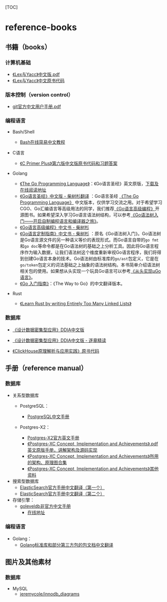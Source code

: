 [TOC]



# reference-books

## 书籍（books）

### 计算机基础

- [《Lex与Yacc》中文版.pdf](books/compiler-principles/lex-and-yacc_ZH_CN/Lex-and-Yacc-Chinese.pdf)
- [《Lex与Yacc》中文原书代码](books/compiler-principles/lex-and-yacc_ZH_CN/source-code)



### 版本控制（version control）

- [git官方中文用户手册.pdf](books/version-control/git中文用户手册.pdf)

### 编程语言

- Bash/Shell
  - [Bash在线简易中文教程](books/programming-language/bash/bash-tutorial)
- C语言
  - [《C Primer Plus》第六版中文版原书代码和习题答案](book-code/programming-language/cpp-primer-plus-6th)
- Golang
  - [《The Go Programming Language》](books/programming-language/golang/gopl)：《Go语言圣经》英文原版，[下载及在线阅读地址]([https://www.gopl.io/)
  - [《Go语言圣经》中文版 - 柴树杉翻译](books/programming-language/golang/gopl-zh) ：Go语言圣经 [《The Go Programming Language》](http://gopl.io/) 中文版本，仅供学习交流之用。对于希望学习CGO、Go汇编语言等高级用法的同学，我们推荐[《Go语言高级编程》](https://github.com/chai2010/advanced-go-programming-book)开源图书。如果希望深入学习Go语言语法树结构，可以参考[《Go语法树入门——开启自制编程语言和编译器之旅》](https://github.com/chai2010/go-ast-book)。
  - [《Go语言高级编程》中文书 - 柴树杉](books/programming-language/golang/advanced-go-programming)
  - [《Go语言定制指南》中文书 - 柴树杉](books/programming-language/golang/go-ast) ：原名《Go语法树入门》。Go语法树是Go语言源文件的另一种语义等价的表现形式。而Go语言自带的`go fmt`和`go doc`等命令都是在Go语法树的基础之上分析工具。因此将Go语言程序作为输入数据，让我们语法树这个维度重新审视Go语言程序，我们将得到创建Go语言本身的技术。Go语法树由标准库的`go/ast`包定义，它是在`go/token`包定义的词法基础之上抽象的语法树结构。本书简单介绍语法树相关包的使用。如果想从头实现一个玩具Go语言可以参考[《从头实现µGo语言》](https://github.com/chai2010/ugo-compiler-book)。
  - [《Go 入门指南》](books/programming-language/golang/the-way-to-go_ZH_CN)：《The Way to Go》的中文翻译版本。

- Rust
  - [《Learn Rust by writing Entirely Too Many Linked Lists》](books/programming-language/rust/too-many-lists)


### 数据库

- [《设计数据密集型应用》DDIA中文版](books/databases/ddia-cn)

- [《设计数据密集型应用》DDIA中文版 - 逐章精读](books/databases/ddia-cn-notes)
- [《ClickHouse原理解析与应用实践》原书代码](book-code/databases/clickhouse/clickhouse-principle-analysis-and-practice)



## 手册（reference manual）

### 数据库

- 关系型数据库
  - PostgreSQL：
    - [PostgreSQL中文手册](reference-manual/databases/postgresql/pgdoc-cn/)

  - Postgres-X2：
    - [Postgres-X2官方英文手册](reference-manual/databases/postgresql/postgres-x2)
    - [《Postgres-XC Concept, Implementation and Achievements》.pdf 英文原版手册，讲解架构及源码实现](reference-manual/databases/postgresql/pgx2-implementation/XCimplementation/pgxc.pdf)
    - [《Postgres-XC Concept, Implementation and Achievements》所用的架构、原理图合集](reference-manual/databases/postgresql/pgx2-implementation/XCimplementation/arch_doc)
    - [《Postgres-XC Concept, Implementation and Achievements》其他资料](reference-manual/databases/postgresql/pgx2-implementation/XCimplementation/)
- 搜索型数据库
  - [ElasticSearch官方手册中文翻译（第一个）](reference-manual/databases/elasticsearch/elasticsearch-reference-translation/)
  - [ElasticSearch官方手册中文翻译（第二个）](reference-manual/databases/elasticsearch/elasticsearch-doc-cn)
- 存储引擎：
  - [goleveldb非官方中文手册](reference-manual/databases/leveldb/goleveldb-handbook)
    - [在线地址](https://leveldb-handbook.readthedocs.io/zh/latest/index.html)


### 编程语言

- Golang：
  - [Golang标准库和部分第三方包的包文档中文翻译](reference-manual/programming-language/golang/golang-pkgdoc)

## 图片及其他素材

### 数据库

- MySQL
  - [jeremycole/innodb_diagrams](charts/databases/mysql/innodb_diagrams)
